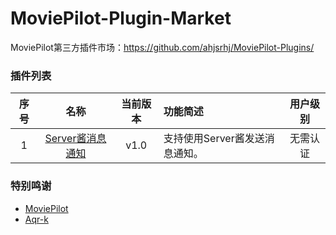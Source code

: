 # MoviePilot-Plugin-Market

MoviePilot第三方插件市场：https://github.com/ahjsrhj/MoviePilot-Plugins/

### 插件列表

| 序号 |                名称                | 当前版本 | 功能简述                                         | 用户级别 |
|:--:|:--------------------------------:|:----:|:---------------------------------------------|:----:|
| 1  |  [Server酱消息通知](/docs/ServerChan3Msg.md)  | v1.0 | 支持使用Server酱发送消息通知。                           | 无需认证 |

### 特别鸣谢
- [MoviePilot](https://github.com/jxxghp/MoviePilot)
- [Aqr-k](https://github.com/Aqr-k/MoviePilot-Plugins/)
